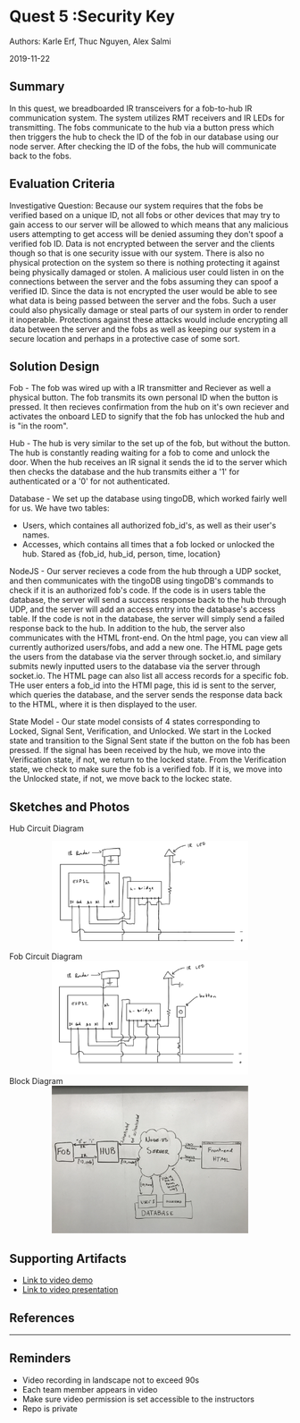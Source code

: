 # Quest 5 :Security Key
Authors: Karle Erf, Thuc Nguyen, Alex Salmi

2019-11-22

## Summary
In this quest, we breadboarded IR transceivers for a fob-to-hub IR communication system. The system utilizes RMT receivers and IR LEDs for transmitting.
The fobs communicate to the hub via a button press which then triggers the hub to check the ID of the fob in our database using our node server.
After checking the ID of the fobs, the hub will communicate back to the fobs.


## Evaluation Criteria

Investigative Question: Because our system requires that the fobs be verified based on a unique ID, not all fobs or other devices that may try to gain access
to our server will be allowed to which means that any malicious users attempting to get access will be denied assuming they don't spoof a verified fob ID. 
Data is not encrypted between the server and the clients though so that is one security issue with our system. There is also no physical protection on the 
system so there is nothing protecting it against being physically damaged or stolen. A malicious user could listen in on the connections between the server 
and the fobs assuming they can spoof a verified ID. Since the data is not encrypted the user would be able to see what data is being passed between the server 
and the fobs. Such a user could also physically damage or steal parts of our system in order to render it inoperable. Protections against these attacks would 
include encrypting all data between the server and the fobs as well as keeping our system in a secure location and perhaps in a protective case of some sort.


## Solution Design
Fob - The fob was wired up with a IR transmitter and Reciever as well a physical button. The fob transmits its own personal ID when the button is pressed. It then recieves confirmation from the hub on it's own reciever and activates the onboard LED to signify that the fob has unlocked the hub and is "in the room".

Hub - The hub is very similar to the set up of the fob, but without the button. The hub is constantly reading waiting for a fob to come and unlock the door. When the hub receives an IR signal it sends the id to the server which then checks the database and the hub transmits either a '1' for authenticated or a '0' for not authenticated.

Database - We set up the database using tingoDB, which worked fairly well for us. We have two tables: 

 - Users, which containes all authorized fob_id's, as well as their user's names. 
 - Accesses, which contains all times that a fob locked or unlocked the hub. Stared as {fob_id, hub_id, person, time, location}

NodeJS - Our server recieves a code from the hub through a UDP socket, and then communicates with the tingoDB using tingoDB's commands to check if it is an authorized fob's code. If the code is in users table the database, the server will send a success response back to the hub through UDP, and the server will add an access entry into the database's access table. If the code is not in the database, the server will simply send a failed response back to the hub.
In addition to the hub, the server also communicates with the HTML front-end. On the html page, you can view all currently authorized users/fobs, and add a new one. The HTML page gets the users from the database via the server through socket.io, and similary submits newly inputted users to the database via the server through socket.io. The HTML page can also list all access records for a specific fob. THe user enters a fob_id into the HTMl page, this id is sent to the server, which queries the database, and the server sends the response data back to the HTML, where it is then displayed to the user.

State Model - Our state model consists of 4 states corresponding to Locked, Signal Sent, Verification, and Unlocked. We start in the Locked state
and transition to the Signal Sent state if the button on the fob has been pressed. If the signal has been received by the hub, we move into the
Verification state, if not, we return to the locked state. From the Verification state, we check to make sure the fob is a verified fob. If it is,
we move into the Unlocked state, if not, we move back to the lockec state. 


## Sketches and Photos
Hub  Circuit  Diagram
<center><img src="./images/hub.png" width="70%" /></center>  
Fob Circuit Diagram
<center> <img src="./images/fob.png" width="70%" /></center>
Block Diagram
<center> <img src="./images/block.png" width="70%" /></center>


## Supporting Artifacts
- [Link to video demo](https://drive.google.com/file/d/1oBurT1glvX62fq1IZzd0ilv2eb5FifJ3/view?usp=sharing)
- [Link to video presentation](https://drive.google.com/file/d/1pg3L_xDlFf-6m7zS92ecHuyFTWfaI5e4/view?usp=sharing)


## References

-----

## Reminders

- Video recording in landscape not to exceed 90s
- Each team member appears in video
- Make sure video permission is set accessible to the instructors
- Repo is private
